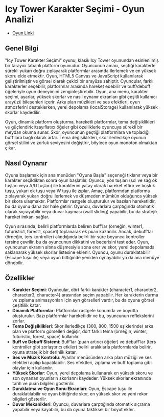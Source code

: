 # Icy Tower Karakter Seçimi - Oyun Analizi

- [Oyun Linki](https://fnyzc.github.io/fny_tower/)

## Genel Bilgi
"Icy Tower Karakter Seçimi" oyunu, klasik Icy Tower oyunundan esinlenilmiş bir tarayıcı tabanlı platform oyunudur. Oyuncunun amacı, seçtiği karakterle sürekli yukarı doğru zıplayarak platformlar arasında ilerlemek ve en yüksek skoru elde etmektir. Oyun, HTML5 Canvas ve JavaScript kullanılarak geliştirilmiştir ve görsel olarak çekici bir arayüze sahiptir. Oyuncular, farklı karakterler seçebilir, platformlar arasında hareket edebilir ve buff/debuff öğeleriyle oyun deneyimini zenginleştirebilir. Oyun, ana menü, karakter seçimi, ayarlar, yüksek skorlar ve nasıl oynanır ekranları gibi çeşitli kullanıcı arayüzü bileşenleri içerir. Arka plan müzikleri ve ses efektleri, oyun atmosferini desteklerken, yerel depolama (localStorage) kullanılarak yüksek skorlar kaydedilir.

Oyun, dinamik platform oluşturma, hareketli platformlar, tema değişiklikleri ve güçlendirici/zayıflatıcı öğeler gibi özelliklerle oyuncuya sürekli bir meydan okuma sunar. Skor, oyuncunun geçtiği platformlara ve topladığı buff'lara bağlı olarak artar. Tema değişiklikleri, skor ilerledikçe oyunun görsel stilini ve zorluk seviyesini değiştirir, böylece oyun monoton olmaktan çıkar.

## Nasıl Oynanır
Oyuna başlamak için ana menüden "Oyuna Başla" seçeneği tıklanır veya bir karakter seçildikten sonra oyun başlatılır. Oyuncu, yön tuşları (sol ve sağ ok tuşları veya A/D tuşları) ile karakterini yatay olarak hareket ettirir ve boşluk tuşu, yukarı ok tuşu veya W tuşu ile zıplar. Amaç, platformdan platforma zıplayarak yukarı doğru ilerlemek ve düşmeden mümkün olduğunca yüksek bir skora ulaşmaktır. Platformlar rastgele oluşturulur ve bazıları hareketlidir, bu da oyunu daha zor hale getirir. Oyuncu, duvarlara çarptığında otomatik olarak sıçrayabilir veya duvar kayması (wall sliding) yapabilir, bu da stratejik hareket imkanı sağlar.

Oyun sırasında, belirli platformlarda beliren buff'lar (örneğin, winter1, futuristic1, forest1, space1) toplanarak ek puan kazanılır. Ancak, debuff'lar (örneğin, ters kontroller) alındığında belirli bir süre boyunca kontroller tersine çevrilir, bu da oyuncunun dikkatini ve becerisini test eder. Oyun, oyuncunun ekranın altına düşmesiyle sona erer ve skor, yerel depolamada saklanarak yüksek skorlar listesine eklenir. Oyuncu, oyunu duraklatabilir (Escape tuşu ile) veya oyun bittiğinde yeniden oynayabilir ya da ana menüye dönebilir.

## Özellikler
- **Karakter Seçimi**: Oyuncular, dört farklı karakter (character1, character2, character3, character4) arasından seçim yapabilir. Her karakterin durma ve zıplama animasyonları için ayrı görselleri vardır, bu da oyuna görsel çeşitlilik katar.
- **Dinamik Platformlar**: Platformlar rastgele konumda ve boyutta oluşturulur. Bazı platformlar hareketlidir ve bu, oyuncunun reflekslerini zorlar.
- **Tema Değişiklikleri**: Skor ilerledikçe (300, 800, 1500 eşiklerinde) arka plan ve platform görselleri değişir, dört farklı tema (örneğin, winter, futuristic, forest, space) kullanılır.
- **Buff ve Debuff Sistemi**: Buff'lar (puan artırıcı öğeler) ve debuff'lar (ters kontroller gibi zorlaştırıcı etkiler) belirli aralıklarla platformlarda belirir, oyuna stratejik bir derinlik katar.
- **Ses ve Müzik Kontrolü**: Ayarlar menüsünden arka plan müziği ve ses efektleri açılıp kapatılabilir. Ses efektleri, zıplama ve buff toplama gibi olaylar için kullanılır.
- **Yüksek Skorlar**: Oyun, yerel depolama kullanarak en yüksek skoru ve son oynanan oyunların skorlarını kaydeder. Yüksek skorlar ekranında tarih ve puan bilgileri gösterilir.
- **Duraklatma ve Oyun Sonu Ekranları**: Oyun, Escape tuşu ile duraklatılabilir ve oyun bittiğinde skor, en yüksek skor ve yeni rekor bilgileri gösterilir.
- **Duvar Mekanikleri**: Oyuncu, duvarlara çarptığında otomatik sıçrama yapabilir veya kayabilir, bu da oyuna taktiksel bir boyut ekler.